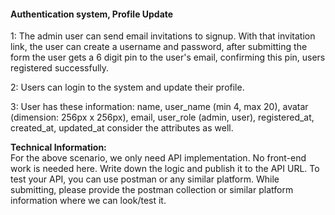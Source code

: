 <h4> Authentication system, Profile Update </h4>

<p>1: The admin user can send email invitations to signup. With that invitation link, the user can create a username and password, after submitting the form the user gets a 6 digit pin to the user's email, confirming this pin, users registered successfully.</p>

<p>2: Users can login to the system and update their profile.</p>
<p>3: User  has these information: name, user_name (min 4, max 20), avatar (dimension: 256px x 256px), email, user_role (admin, user), registered_at, created_at, updated_at
consider the attributes as well.</p>

<b>Technical Information:</b></br>
For the above scenario, we only need API implementation. No front-end work is needed here. Write down the logic and publish it to the API URL. To test your API, you can use postman or any similar platform. While submitting, please provide the postman collection or similar platform information where we can look/test it.</p>
